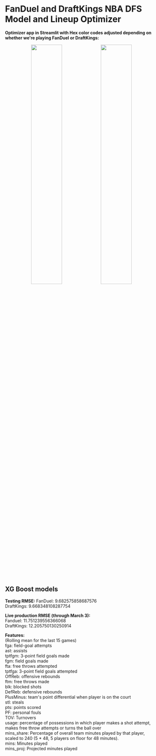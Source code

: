 # FanDuel and DraftKings NBA DFS Model and Lineup Optimizer

**Optimizer app in Streamlit with Hex color codes adjusted depending on whether we're playing FanDuel or DraftKings:**

<p align="center">
  <img src="https://github.com/user-attachments/assets/b46f34b3-30bc-4d9a-ad35-201e3b2a9812" width="45%">
  <img src="https://github.com/user-attachments/assets/58848afe-fa2b-44d0-b032-f37b214e4a46" width="45%">
</p>


## XG Boost models

**Testing RMSE:**
FanDuel: 9.682575858687576<br>
DraftKings: 9.668348108287754<br>

**Live production RMSE (through March 3):**<br>
Fanduel: 11.751239556366068<br>
DraftKings: 12.205750130250914<br>

**Features:**<br>
(Rolling mean for the last 15 games)<br>
fga: field-goal attempts<br>
ast: assists<br>
tptfgm: 3-point field goals made<br>
fgm: field goals made<br>
fta: free throws attempted<br>
tptfga: 3-point field goals attempted<br>
OffReb: offensive rebounds<br>
ftm: free throws made<br>
blk: blocked shots<br>
DefReb: defensive rebounds<br>
PlusMinus: team's point differential when player is on the court<br>
stl: steals<br>
pts: points scored<br>
PF: personal fouls<br>
TOV: Turnovers<br>
usage: percentage of possessions in which player makes a shot attempt, makes free throw attempts or turns the ball over<br>
mins_share: Percentage of overall team minutes played by that player, scaled to 240 (5 * 48, 5 players on floor for 48 minutes).<br>
mins: Minutes played<br>
mins_proj: Projected minutes played<br>







